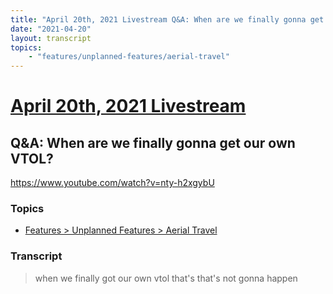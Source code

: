 ```yaml
---
title: "April 20th, 2021 Livestream Q&A: When are we finally gonna get our own VTOL?"
date: "2021-04-20"
layout: transcript
topics:
    - "features/unplanned-features/aerial-travel"
---
```

# [April 20th, 2021 Livestream](../2021-04-20.md)
## Q&A: When are we finally gonna get our own VTOL?
https://www.youtube.com/watch?v=nty-h2xgybU

### Topics
* [Features > Unplanned Features > Aerial Travel](../topics/features/unplanned-features/aerial-travel.md)

### Transcript

> when we finally got our own vtol that's that's not gonna happen
